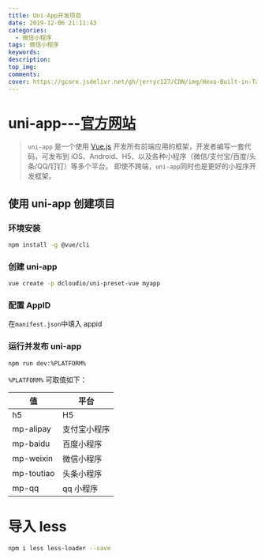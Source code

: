 ```yaml
---
title: Uni-App开发项目
date: 2019-12-06 21:11:43
categories:
  - 微信小程序
tags: 微信小程序
keywords:
description:
top_img:
comments:
cover: https://gcore.jsdelivr.net/gh/jerryc127/CDN/img/Hexo-Built-in-Tag-Plugins-COVER.png
---
```


# uni-app---[官方网站](https://uniapp.dcloud.io/)

> `uni-app` 是一个使用 [Vue.js](https://vuejs.org/) 开发所有前端应用的框架，开发者编写一套代码，可发布到 iOS、Android、H5、以及各种小程序（微信/支付宝/百度/头条/QQ/钉钉）等多个平台。
> 即使不跨端，`uni-app`同时也是更好的小程序开发框架。

## 使用 uni-app 创建项目

### 环境安装

```bash
npm install -g @vue/cli
```

### 创建 uni-app

```bash
vue create -p dcloudio/uni-preset-vue myapp
```

### 配置 AppID

在`manifest.json`中填入 appid

### 运行并发布 uni-app

```bash
npm run dev:%PLATFORM%
```

`%PLATFORM%` 可取值如下：

| 值         | 平台         |
| ---------- | ------------ |
| h5         | H5           |
| mp-alipay  | 支付宝小程序 |
| mp-baidu   | 百度小程序   |
| mp-weixin  | 微信小程序   |
| mp-toutiao | 头条小程序   |
| mp-qq      | qq 小程序    |

# 导入 less

```bash
npm i less less-loader --save
```
